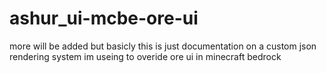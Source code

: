 # ashur_ui-mcbe-ore-ui
more will be added but basicly this is just documentation on a custom json rendering system im useing to overide ore ui in minecraft bedrock
